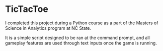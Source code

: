 # TicTacToe

I completed this project during a Python course as a part of the Masters of Science in Analytics program at NC State.

It is a simple script designed to be ran at the command prompt, and all gameplay features are used through text inputs once the
game is running.
